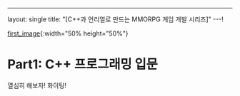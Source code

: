 ---
layout: single
title: "[C++과 언리얼로 만드는 MMORPG 게임 개발 시리즈]"
---!

[first_image](https://user-images.githubusercontent.com/69142693/224490843-0128f9dc-fc55-47b2-a459-b49c5d7893e1.png){:width="50% height="50%"}

# Part1: C++ 프로그래밍 입문
열심히 해보자! 화이팅!
